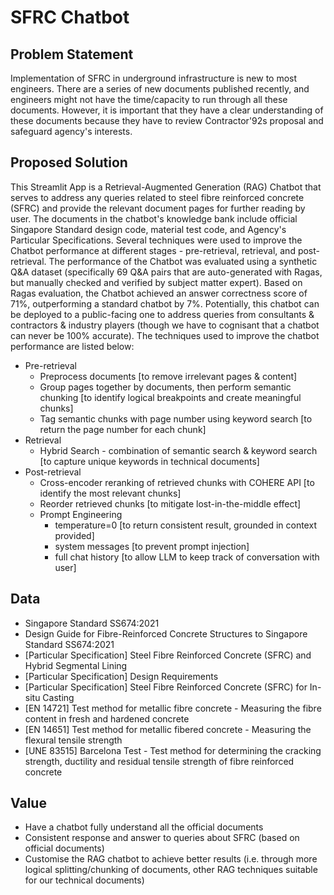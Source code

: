 # SFRC Chatbot

## Problem Statement
Implementation of SFRC in underground infrastructure is new to most engineers. There are a series of new documents published recently, and engineers might not have the time/capacity to run through all these documents. However, it is important that they have a clear understanding of these documents because they have to review Contractor\'92s proposal and safeguard agency's interests. 

 ## Proposed Solution
This Streamlit App is a Retrieval-Augmented Generation (RAG) Chatbot that serves to address any queries related to steel fibre reinforced concrete (SFRC) and provide the relevant document pages for further reading by user. The documents in the chatbot's knowledge bank include official Singapore Standard design code, material test code, and Agency's Particular Specifications. Several techniques were used to improve the Chatbot performance at different stages - pre-retrieval, retrieval, and post-retrieval. The performance of the Chatbot was evaluated using a synthetic Q&A dataset (specifically 69 Q&A pairs that are auto-generated with Ragas, but manually checked and verified by subject matter expert). Based on Ragas evaluation, the Chatbot achieved an answer correctness score of 71%, outperforming a standard chatbot by 7%. Potentially, this chatbot can be deployed to a public-facing one to address queries from consultants & contractors & industry players (though we have to cognisant that a chatbot can never be 100% accurate). The techniques used to improve the chatbot performance are listed below:
  - Pre-retrieval
    - Preprocess documents [to remove irrelevant pages & content]
    - Group pages together by documents, then perform semantic chunking [to identify logical breakpoints and create meaningful chunks]
    - Tag semantic chunks with page number using keyword search [to return the page number for each chunk]
  - Retrieval
    - Hybrid Search - combination of semantic search & keyword search [to capture unique keywords in technical documents]
  - Post-retrieval
    - Cross-encoder reranking of retrieved chunks with COHERE API [to identify the most relevant chunks]
    - Reorder retrieved chunks [to mitigate lost-in-the-middle effect]
    - Prompt Engineering 
        - temperature=0 [to return consistent result, grounded in context provided]
        - system messages [to prevent prompt injection] 
        - full chat history [to allow LLM to keep track of conversation with user]
            
## Data
  - Singapore Standard SS674:2021
  - Design Guide for Fibre-Reinforced Concrete Structures to Singapore Standard SS674:2021
  - [Particular Specification] Steel Fibre Reinforced Concrete (SFRC) and Hybrid Segmental Lining
  - [Particular Specification] Design Requirements
  - [Particular Specification] Steel Fibre Reinforced Concrete (SFRC) for In-situ Casting
  - [EN 14721] Test method for metallic fibre concrete - Measuring the fibre content in fresh and hardened concrete
  - [EN 14651] Test method for metallic fibered concrete - Measuring the flexural tensile strength
  - [UNE 83515] Barcelona Test - Test method for determining the cracking strength, ductility and residual tensile strength of fibre reinforced concrete

## Value
  - Have a chatbot fully understand all the official documents
  - Consistent response and answer to queries about SFRC (based on official documents)
  - Customise the RAG chatbot to achieve better results (i.e. through more logical splitting/chunking of documents, other RAG techniques suitable for our technical documents)

